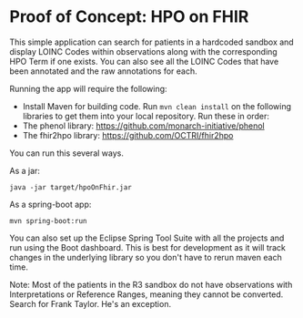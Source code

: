 # Proof of Concept: HPO on FHIR

This simple application can search for patients in a hardcoded sandbox and display LOINC Codes within observations along with the corresponding HPO Term if one exists. You can also see all the LOINC Codes that have been annotated and the raw annotations for each.

Running the app will require the following:

- Install Maven for building code. Run `mvn clean install` on the following libraries to get them into your local repository. Run these in order:
- The phenol library: https://github.com/monarch-initiative/phenol
- The fhir2hpo library: https://github.com/OCTRI/fhir2hpo

You can run this several ways.

As a jar:

```java -jar target/hpoOnFhir.jar```

As a spring-boot app:

```mvn spring-boot:run```

You can also set up the Eclipse Spring Tool Suite with all the projects and run using the Boot dashboard. This is best for development as it will track changes in the underlying library so you don't have to rerun maven each time.

Note: Most of the patients in the R3 sandbox do not have observations with Interpretations or Reference Ranges, meaning they cannot be converted. Search for Frank Taylor. He's an exception.
